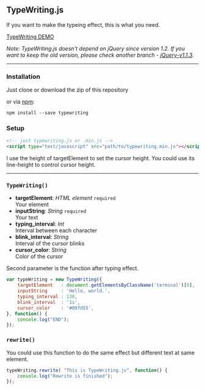 ## TypeWriting.js

If you want to make the typeing effect, this is what you need.

[TypeWriting DEMO](http://github.eddiewen.me/TypeWriting.js/)

_Note: TypeWriting.js doesn't depend on jQuery since version 1.2. If you want to keep the old version, please check another branch - [jQuery-v1.1.3](https://github.com/EddieWen-Taiwan/TypeWriting.js/tree/jQuery-v1.1.3)._

----
### Installation

Just clone or download the zip of this repository

or via [npm](https://www.npmjs.com/package/typewriting):

~~~shell
npm install --save typewriting
~~~

### Setup

~~~html
<!-- just typewriting.js or .min.js -->
<script type="text/javascript" src="path/to/typewriting.min.js"></script>
~~~

I use the height of targetElement to set the cursor height. You could use its line-height to control cursor height. 

----

### `TypeWriting()`

* __targetElement__: _HTML element_ `required`  
Your element
* __inputString__: _String_ `required`  
Your text
* __typing_interval__: _Int_  
Interval between each character
* __blink_interval__: _String_  
Interval of the cursor blinks
* __cursor_color__: _String_  
Color of the cursor

Second parameter is the function after typing effect.

~~~javascript
var typeWriting = new TypeWriting({
	targetElement	: document.getElementsByClassName('terminal')[0],
	inputString		: 'Hello, world.',
	typing_interval	: 130,
	blink_interval	: '1s',
	cursor_color	: '#00fd55',
}, function() {
	console.log("END");
});
~~~

### `rewrite()`

You could use this function to do the same effect but different text at same element.

~~~javascript
typeWriting.rewrite( "This is TypeWriting.js", function() {
	console.log("Rewrite is finished");
});
~~~
